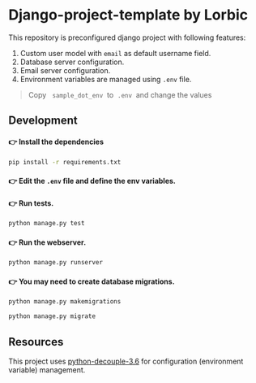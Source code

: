 # Django-project-template by Lorbic

This repository is preconfigured django project with following features:

1. Custom user model with `email` as default username field.
2. Database server configuration.
3. Email server configuration.
4. Environment variables are managed using `.env` file.

> Copy &nbsp; `sample_dot_env`&nbsp; to &nbsp;`.env`&nbsp; and change the values


## Development 

#### 👉 Install the dependencies
```sh
pip install -r requirements.txt
```
#### 👉 Edit the `.env` file and define the env variables.
#### 👉 Run tests.
```sh
python manage.py test
```
#### 👉 Run the webserver.
```sh
python manage.py runserver
```

#### 👉 You may need to create database migrations.
```sh
python manage.py makemigrations

python manage.py migrate
```


## Resources
This project uses [python-decouple-3.6](https://github.com/henriquebastos/python-decouple) for configuration (environment variable) management.



